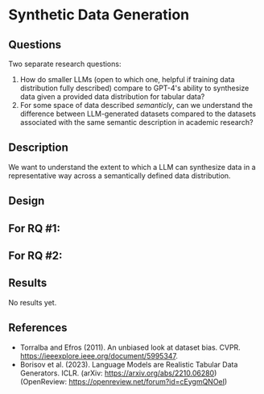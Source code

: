 # Synthetic Data Generation

## Questions

Two separate research questions:
1. How do smaller LLMs (open to which one, helpful if training data distribution fully described) compare to GPT-4's ability to synthesize data given a provided data distribution for tabular data?
2. For some space of data described *semanticly*, can we understand the difference between LLM-generated datasets compared to the datasets associated with the same semantic description in academic research?

## Description

We want to understand the extent to which a LLM can synthesize data in a representative way across a semantically defined data distribution. 

## Design

For RQ #1:
- 

For RQ #2:
- 

## Results

No results yet.

## References

- Torralba and Efros (2011). An unbiased look at dataset bias. CVPR. https://ieeexplore.ieee.org/document/5995347.
- Borisov et al. (2023). Language Models are Realistic Tabular Data Generators. ICLR. (arXiv: https://arxiv.org/abs/2210.06280) (OpenReview: https://openreview.net/forum?id=cEygmQNOeI)
